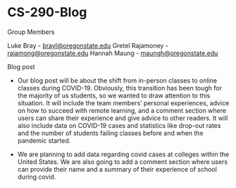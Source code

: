 # CS-290-Blog

Group Members

Luke Bray - brayl@oregonstate.edu
Gretel Rajamoney - rajamong@oregonstate.edu
Hannah Maung - maungh@oregonstate.edu



Blog post

- Our blog post will be about the shift from in-person classes to online classes during COVID-19. Obviously, this transition has been tough for the majority of us students, so we wanted to draw attention to this situation. It will include the team members’ personal experiences, advice on how to succeed with remote learning, and a comment section where users can share their experience and give advice to other readers. It will also include data on COVID-19 cases and statistics like drop-out rates and the number of students failing classes before and when the pandemic started.


- We are planning to add data regarding covid cases at colleges within the United States. We are also going to add a comment section where users can provide their name and a summary of their experience of school during covid.

